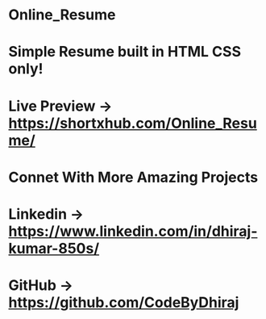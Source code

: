 # Online_Resume
# Simple Resume built in HTML CSS only!

# Live Preview -> https://shortxhub.com/Online_Resume/

# Connet With More Amazing Projects 

# Linkedin -> https://www.linkedin.com/in/dhiraj-kumar-850s/
# GitHub -> https://github.com/CodeByDhiraj
